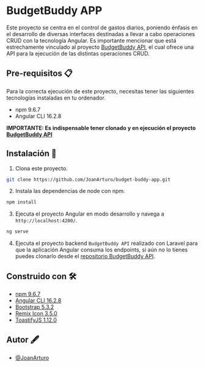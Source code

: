 
# BudgetBuddy APP

Este proyecto se centra en el control de gastos diarios, poniendo énfasis en el desarrollo de diversas interfaces destinadas a llevar a cabo operaciones CRUD con la tecnología Angular. Es importante mencionar que está estrechamente vinculado al proyecto [BudgetBuddy API](https://github.com/JoanArturo/budget-buddy-api), el cual ofrece una API para la ejecución de las distintas operaciones CRUD.

## Pre-requisitos 📋

Para la correcta ejecución de este proyecto, necesitas tener las siguientes tecnologías instaladas en tu ordenador.
* npm 9.6.7
* Angular CLI 16.2.8

**IMPORTANTE: Es indispensable tener clonado y en ejecución el proyecto [BudgetBuddy API](https://github.com/JoanArturo/budget-buddy-api)**

## Instalación 🔧

1. Clona este proyecto.
```bash
git clone https://github.com/JoanArturo/budget-buddy-app.git
```

2. Instala las dependencias de node con npm.
```bash
npm install
```

3. Ejecuta el proyecto Angular en modo desarrollo y navega a `http://localhost:4200/`.
```bash
ng serve
```

4. Ejecuta el proyecto backend `BudgetBuddy API` realizado con Laravel para que la aplicación Angular consuma los endpoints, si aún no lo tienes puedes clonarlo desde el [repositorio BudgetBuddy API](https://github.com/JoanArturo/budget-buddy-api).

## Construido con 🛠️

- [npm 9.6.7](https://www.npmjs.com/package/npm/v/9.6.7)
- [Angular CLI 16.2.8](https://angular.io/docs)
- [Bootstrap 5.3.2](https://getbootstrap.com/)
- [Remix Icon 3.5.0](https://remixicon.com/)
- [ToastifyJS 1.12.0](https://apvarun.github.io/toastify-js/)

## Autor 🖋️

- [@JoanArturo](https://github.com/JoanArturo)
